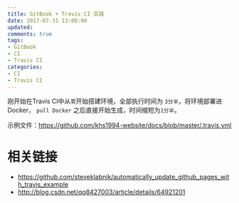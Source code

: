 ```yaml
---
title: GitBook + Travis CI 实践
date: 2017-07-31 13:00:00
updated:
comments: true
tags:
- GitBook
- CI
- Travis CI
categories:
- CI
- Travis CI
---
```


刚开始在Travis CI中从`零`开始搭建环境，全部执行时间为 `3分半`，将环境部署进Docker， `pull Docker` 之后直接开始生成，时间缩短为`1分半`。

<!--more-->

示例文件：https://github.com/khs1994-website/docs/blob/master/.travis.yml

# 相关链接

* https://github.com/steveklabnik/automatically_update_github_pages_with_travis_example
* http://blog.csdn.net/qq8427003/article/details/64921201
